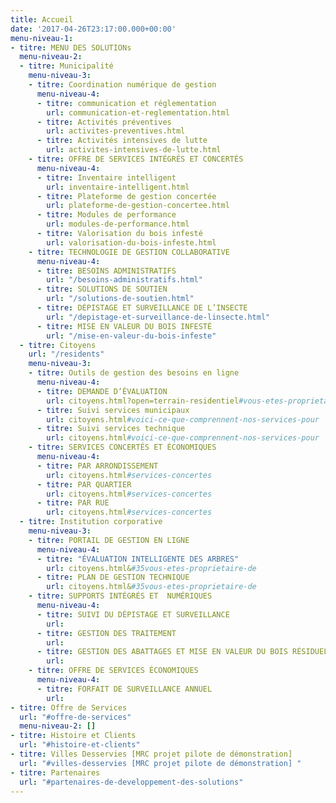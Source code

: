 ```yaml
---
title: Accueil
date: '2017-04-26T23:17:00.000+00:00'
menu-niveau-1:
- titre: MENU DES SOLUTIONs
  menu-niveau-2:
  - titre: Municipalité
    menu-niveau-3:
    - titre: Coordination numérique de gestion
      menu-niveau-4:
      - titre: communication et réglementation
        url: communication-et-reglementation.html
      - titre: Activités préventives
        url: activites-preventives.html
      - titre: Activités intensives de lutte
        url: activites-intensives-de-lutte.html
    - titre: OFFRE DE SERVICES INTÉGRÉS ET CONCERTÉS
      menu-niveau-4:
      - titre: Inventaire intelligent
        url: inventaire-intelligent.html
      - titre: Plateforme de gestion concertée
        url: plateforme-de-gestion-concertee.html
      - titre: Modules de performance
        url: modules-de-performance.html
      - titre: Valorisation du bois infesté
        url: valorisation-du-bois-infeste.html
    - titre: TECHNOLOGIE DE GESTION COLLABORATIVE
      menu-niveau-4:
      - titre: BESOINS ADMINISTRATIFS
        url: "/besoins-administratifs.html"
      - titre: SOLUTIONS DE SOUTIEN
        url: "/solutions-de-soutien.html"
      - titre: DÉPISTAGE ET SURVEILLANCE DE L’INSECTE
        url: "/depistage-et-surveillance-de-linsecte.html"
      - titre: MISE EN VALEUR DU BOIS INFESTÉ
        url: "/mise-en-valeur-du-bois-infeste"
  - titre: Citoyens
    url: "/residents"
    menu-niveau-3:
    - titre: Outils de gestion des besoins en ligne
      menu-niveau-4:
      - titre: DEMANDE D’ÉVALUATION
        url: citoyens.html?open=terrain-residentiel#vous-etes-proprietaire-de
      - titre: Suivi services municipaux
        url: citoyens.html#voici-ce-que-comprennent-nos-services-pour
      - titre: Suivi services technique
        url: citoyens.html#voici-ce-que-comprennent-nos-services-pour
    - titre: SERVICES CONCERTÉS ET ÉCONOMIQUES
      menu-niveau-4:
      - titre: PAR ARRONDISSEMENT
        url: citoyens.html#services-concertes
      - titre: PAR QUARTIER
        url: citoyens.html#services-concertes
      - titre: PAR RUE
        url: citoyens.html#services-concertes
  - titre: Institution corporative
    menu-niveau-3:
    - titre: PORTAIL DE GESTION EN LIGNE
      menu-niveau-4:
      - titre: "ÉVALUATION INTELLIGENTE DES ARBRES"
        url: citoyens.html&#35vous-etes-proprietaire-de
      - titre: PLAN DE GESTION TECHNIQUE
        url: citoyens.html&#35vous-etes-proprietaire-de
    - titre: SUPPORTS INTÉGRÉS ET  NUMÉRIQUES
      menu-niveau-4:
      - titre: SUIVI DU DÉPISTAGE ET SURVEILLANCE
        url: 
      - titre: GESTION DES TRAITEMENT
        url: 
      - titre: GESTION DES ABATTAGES ET MISE EN VALEUR DU BOIS RÉSIDUEL
        url: 
    - titre: OFFRE DE SERVICES ÉCONOMIQUES
      menu-niveau-4:
      - titre: FORFAIT DE SURVEILLANCE ANNUEL
        url: 
- titre: Offre de Services
  url: "#offre-de-services"
  menu-niveau-2: []
- titre: Histoire et Clients
  url: "#histoire-et-clients"
- titre: Villes Desservies [MRC projet pilote de démonstration]
  url: "#villes-desservies [MRC projet pilote de démonstration] "
- titre: Partenaires
  url: "#partenaires-de-developpement-des-solutions"
---
```


